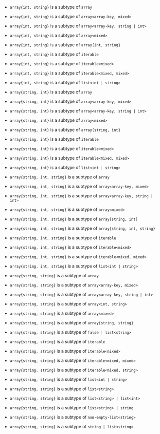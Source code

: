 - `array{int, string}` is a subtype of `array`
- `array{int, string}` is a subtype of `array<array-key, mixed>`
- `array{int, string}` is a subtype of `array<array-key, string | int>`
- `array{int, string}` is a subtype of `array<mixed>`
- `array{int, string}` is a subtype of `array{int, string}`
- `array{int, string}` is a subtype of `iterable`
- `array{int, string}` is a subtype of `iterable<mixed>`
- `array{int, string}` is a subtype of `iterable<mixed, mixed>`
- `array{int, string}` is a subtype of `list<int | string>`

- `array{string, int}` is a subtype of `array`
- `array{string, int}` is a subtype of `array<array-key, mixed>`
- `array{string, int}` is a subtype of `array<array-key, string | int>`
- `array{string, int}` is a subtype of `array<mixed>`
- `array{string, int}` is a subtype of `array{string, int}`
- `array{string, int}` is a subtype of `iterable`
- `array{string, int}` is a subtype of `iterable<mixed>`
- `array{string, int}` is a subtype of `iterable<mixed, mixed>`
- `array{string, int}` is a subtype of `list<int | string>`

- `array{string, int, string}` is a subtype of `array`
- `array{string, int, string}` is a subtype of `array<array-key, mixed>`
- `array{string, int, string}` is a subtype of `array<array-key, string | int>`
- `array{string, int, string}` is a subtype of `array<mixed>`
- `array{string, int, string}` is a subtype of `array{string, int}`
- `array{string, int, string}` is a subtype of `array{string, int, string}`
- `array{string, int, string}` is a subtype of `iterable`
- `array{string, int, string}` is a subtype of `iterable<mixed>`
- `array{string, int, string}` is a subtype of `iterable<mixed, mixed>`
- `array{string, int, string}` is a subtype of `list<int | string>`

- `array{string, string}` is a subtype of `array`
- `array{string, string}` is a subtype of `array<array-key, mixed>`
- `array{string, string}` is a subtype of `array<array-key, string | int>`
- `array{string, string}` is a subtype of `array<int, string>`
- `array{string, string}` is a subtype of `array<mixed>`
- `array{string, string}` is a subtype of `array{string, string}`
- `array{string, string}` is a subtype of `false | list<string>`
- `array{string, string}` is a subtype of `iterable`
- `array{string, string}` is a subtype of `iterable<mixed>`
- `array{string, string}` is a subtype of `iterable<mixed, mixed>`
- `array{string, string}` is a subtype of `iterable<mixed, string>`
- `array{string, string}` is a subtype of `list<int | string>`
- `array{string, string}` is a subtype of `list<string>`
- `array{string, string}` is a subtype of `list<string> | list<int>`
- `array{string, string}` is a subtype of `list<string> | string`
- `array{string, string}` is a subtype of `non-empty-list<string>`
- `array{string, string}` is a subtype of `string | list<string>`
